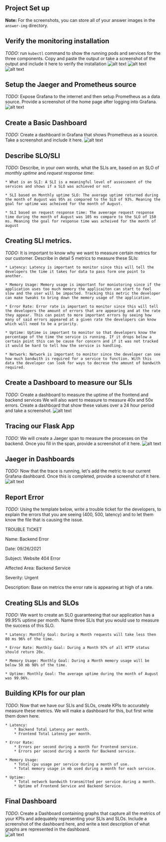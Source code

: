 ## Project Set up
**Note:** For the screenshots, you can store all of your answer images in the `answer-img` directory.

## Verify the monitoring installation

*TODO:* run `kubectl` command to show the running pods and services for the three components. Copy and paste the output or take a screenshot of the output and include it here to verify the installation
    ![alt text](https://github.com/gpcmax/CNAND_nd064_C4_Observability_Starter_Files/blob/master/Project_Starter_Files-Building_a_Metrics_Dashboard/answer-img/Monitoring_pods_and_services.PNG?raw=true)
    ![alt text](https://github.com/gpcmax/CNAND_nd064_C4_Observability_Starter_Files/blob/master/Project_Starter_Files-Building_a_Metrics_Dashboard/answer-img/Observability_pods_and_services.PNG?raw=true)
    ![alt text](https://github.com/gpcmax/CNAND_nd064_C4_Observability_Starter_Files/blob/master/Project_Starter_Files-Building_a_Metrics_Dashboard/answer-img/Default_pods_and_services.PNG?raw=true)

## Setup the Jaeger and Prometheus source
*TODO:* Expose Grafana to the internet and then setup Prometheus as a data source. Provide a screenshot of the home page after logging into Grafana.
    ![alt text](https://github.com/gpcmax/CNAND_nd064_C4_Observability_Starter_Files/blob/master/Project_Starter_Files-Building_a_Metrics_Dashboard/answer-img/grafana_mainpage.PNG?raw=true)

## Create a Basic Dashboard
*TODO:* Create a dashboard in Grafana that shows Prometheus as a source. Take a screenshot and include it here.
    ![alt text](https://github.com/gpcmax/CNAND_nd064_C4_Observability_Starter_Files/blob/master/Project_Starter_Files-Building_a_Metrics_Dashboard/answer-img/PrometheusDashboard.PNG?raw=true)

## Describe SLO/SLI
*TODO:* Describe, in your own words, what the SLIs are, based on an SLO of *monthly uptime* and *request response time*:

    * What is an SLI: A SLI is a meaningful level of assessment of the services and shows if a SLO was achieved or not. 

    * SLI based on Monthly uptime SLO: The average uptime returned during the month of August was 95% as compared to the SLO of 93%. Meaning the goal for uptime was acheived for the month of August.

    * SLI based on request response time: The aveerage request response time during the month of August was 105 ms compare to the SLO of 150 ms. Meaning the goal for response time was acheived for the month of august

## Creating SLI metrics.
*TODO:* It is important to know why we want to measure certain metrics for our customer. Describe in detail 5 metrics to measure these SLIs:

    * Latency: Latency is important to monitor since this will tell the developers the time it takes for data to pass form one point to another.

    * Memory Usage: Memory usage is important for moniotoring since if the application uses too much memory the applicaiton can start to feel slow and the user will be impacted. Tracking this metric the developer can make tweaks to bring down the memory usage of the application.

    * Error Rate: Error rate is important to monitor since this will tell the developers the amount of errors that are appearing and at the rate they appear. This can point to more important errors by seeing how many of said errors appeared at a given rate the developers can know which will need to be a priority.

    * Uptime: Uptime is important to monitor so that developers know the percentage of the time the service is running. If it drops below a certain point this can be cause for concern and if it was not tracked it would be hard to tell how the service is handling.

    * Network: Network is important to monitor since the developer can see how much bandwith is required for a service to function. With this data the developer can look for ways to decrese the amount of bandwith required.

## Create a Dashboard to measure our SLIs
*TODO:* Create a dashboard to measure the uptime of the frontend and backend services We will also want to measure to measure 40x and 50x errors. Create a dashboard that show these values over a 24 hour period and take a screenshot.
    ![alt text](https://github.com/gpcmax/CNAND_nd064_C4_Observability_Starter_Files/blob/master/Project_Starter_Files-Building_a_Metrics_Dashboard/answer-img/MainDashboard.PNG?raw=true)

## Tracing our Flask App
*TODO:*  We will create a Jaeger span to measure the processes on the backend. Once you fill in the span, provide a screenshot of it here.
    ![alt text](https://github.com/gpcmax/CNAND_nd064_C4_Observability_Starter_Files/blob/master/Project_Starter_Files-Building_a_Metrics_Dashboard/answer-img/jaegerDashboard.PNG?raw=true)

## Jaeger in Dashboards
*TODO:* Now that the trace is running, let's add the metric to our current Grafana dashboard. Once this is completed, provide a screenshot of it here.
    ![alt text](https://github.com/gpcmax/CNAND_nd064_C4_Observability_Starter_Files/blob/master/Project_Starter_Files-Building_a_Metrics_Dashboard/answer-img/jaegerData.PNG?raw=true)
    
## Report Error
*TODO:* Using the template below, write a trouble ticket for the developers, to explain the errors that you are seeing (400, 500, latency) and to let them know the file that is causing the issue.

TROUBLE TICKET

Name: Backend Error

Date: 09/26/2021

Subject: Website 404 Error

Affected Area: Backend Service

Severity: Urgent

Description: Base on metrics the error rate is appearing at high of a rate.


## Creating SLIs and SLOs
*TODO:* We want to create an SLO guaranteeing that our application has a 99.95% uptime per month. Name three SLIs that you would use to measure the success of this SLO.

    * Latency: Monthly Goal: During a Month requests will take less then 80 ms 96% of the time.

    * Error Rate: Monthly Goal: During a Month 97% of all HTTP status should return 20x.

    * Memory Usage: Monthly Goal: During a Month memory usage will be below 50 mb 98% of the time.

    * Uptime: Monthly Goal: The average uptime during the month of August was 99.96%.

## Building KPIs for our plan
*TODO*: Now that we have our SLIs and SLOs, create KPIs to accurately measure these metrics. We will make a dashboard for this, but first write them down here.

    * Latency:
        * Backend Total Latency per month.
        * Frontend Total Latency per month.

    * Error Rate:
        * Errors per second during a month for Frontend service.
        * Errors per second during a month for Backend service. 

    * Memory Usage:
        * Total cpu usage per service during a month of use.
        * Total memory usage in mb used during a month for each service.

    * Uptime:
        * Total network bandwith transmitted per service during a month.
        * Uptime of Frontend Service and Backend Service.
        

## Final Dashboard
*TODO*: Create a Dashboard containing graphs that capture all the metrics of your KPIs and adequately representing your SLIs and SLOs. Include a screenshot of the dashboard here, and write a text description of what graphs are represented in the dashboard.  
    ![alt text](https://github.com/gpcmax/CNAND_nd064_C4_Observability_Starter_Files/blob/master/Project_Starter_Files-Building_a_Metrics_Dashboard/answer-img/FullDashboardWithDetails.png?raw=true)

